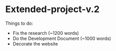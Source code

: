 # Extended-project-v.2

Things to do: 
- Fix the research (~1200 words)
- Do the Development Document (~1000 words)
- Decorate the website
